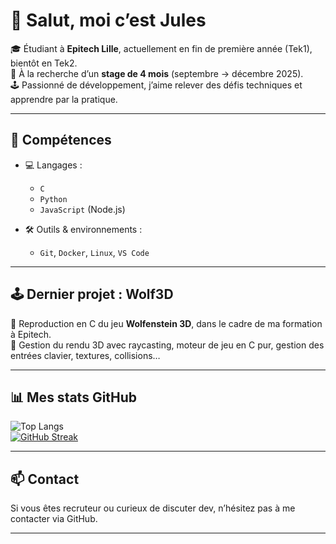# 👋 Salut, moi c’est Jules

🎓 Étudiant à **Epitech Lille**, actuellement en fin de première année (Tek1), bientôt en Tek2.  
💼 À la recherche d’un **stage de 4 mois** (septembre → décembre 2025).  
🕹️ Passionné de développement, j’aime relever des défis techniques et apprendre par la pratique.

---

## 🔧 Compétences

- 💻 Langages :
  - `C`
  - `Python`
  - `JavaScript` (Node.js)

- 🛠️ Outils & environnements :
  - `Git`, `Docker`, `Linux`, `VS Code`

---

## 🕹️ Dernier projet : **Wolf3D**

🔫 Reproduction en C du jeu **Wolfenstein 3D**, dans le cadre de ma formation à Epitech.  
📐 Gestion du rendu 3D avec raycasting, moteur de jeu en C pur, gestion des entrées clavier, textures, collisions…

---

## 📊 Mes stats GitHub

![Top Langs](https://github-readme-stats.vercel.app/api/top-langs/?username=JulesVdb&layout=compact&theme=midnight-purple)  
[![GitHub Streak](https://streak-stats.demolab.com?user=Sores-ss&theme=midnight-purple)](https://git.io/streak-stats)

---

## 📫 Contact

Si vous êtes recruteur ou curieux de discuter dev, n’hésitez pas à me contacter via GitHub.

---
